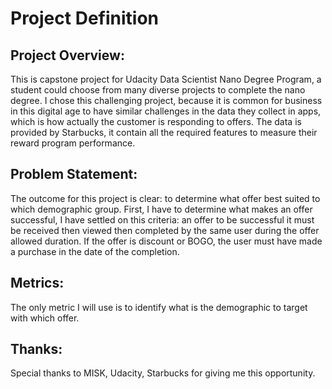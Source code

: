 ## 

# Project Definition


## Project Overview:

This is capstone project for Udacity Data Scientist Nano Degree Program, a student could choose from many diverse projects to complete the nano degree. I chose this challenging project, because it is common for business in this digital age to have similar challenges in the data they collect in apps, which is how actually the customer is responding to offers. The data is provided by Starbucks, it contain all the required features to measure their reward program performance.

## 
## Problem Statement:

The outcome for this project is clear: to determine what offer best suited to which demographic group. First, I have to determine what makes an offer successful, I have settled on this criteria: an offer to be successful it must be received then viewed then completed by the same user during the offer allowed duration. If the offer is discount or BOGO, the user must have made a purchase in the date of the completion.


## 
## Metrics:

The only metric I will use is to identify what is the demographic to target with which offer.

## 
## Thanks:

Special thanks to MISK, Udacity, Starbucks for giving me this opportunity.


